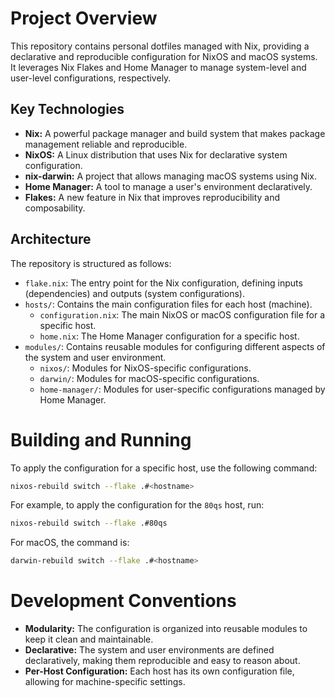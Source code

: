 # Project Overview

This repository contains personal dotfiles managed with Nix, providing a declarative and reproducible configuration for NixOS and macOS systems. It leverages Nix Flakes and Home Manager to manage system-level and user-level configurations, respectively.

## Key Technologies

*   **Nix:** A powerful package manager and build system that makes package management reliable and reproducible.
*   **NixOS:** A Linux distribution that uses Nix for declarative system configuration.
*   **nix-darwin:** A project that allows managing macOS systems using Nix.
*   **Home Manager:** A tool to manage a user's environment declaratively.
*   **Flakes:** A new feature in Nix that improves reproducibility and composability.

## Architecture

The repository is structured as follows:

*   `flake.nix`: The entry point for the Nix configuration, defining inputs (dependencies) and outputs (system configurations).
*   `hosts/`: Contains the main configuration files for each host (machine).
    *   `configuration.nix`: The main NixOS or macOS configuration file for a specific host.
    *   `home.nix`: The Home Manager configuration for a specific host.
*   `modules/`: Contains reusable modules for configuring different aspects of the system and user environment.
    *   `nixos/`: Modules for NixOS-specific configurations.
    *   `darwin/`: Modules for macOS-specific configurations.
    *   `home-manager/`: Modules for user-specific configurations managed by Home Manager.

# Building and Running

To apply the configuration for a specific host, use the following command:

```bash
nixos-rebuild switch --flake .#<hostname>
```

For example, to apply the configuration for the `80qs` host, run:

```bash
nixos-rebuild switch --flake .#80qs
```

For macOS, the command is:

```bash
darwin-rebuild switch --flake .#<hostname>
```

# Development Conventions

*   **Modularity:** The configuration is organized into reusable modules to keep it clean and maintainable.
*   **Declarative:** The system and user environments are defined declaratively, making them reproducible and easy to reason about.
*   **Per-Host Configuration:** Each host has its own configuration file, allowing for machine-specific settings.
